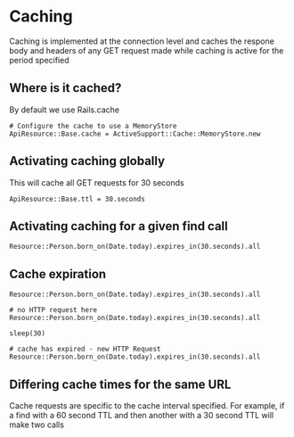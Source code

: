 # Caching

Caching is implemented at the connection level and caches the
respone body and headers of any GET request made while caching
is active for the period specified

## Where is it cached?

By default we use Rails.cache

    # Configure the cache to use a MemoryStore
    ApiResource::Base.cache = ActiveSupport::Cache::MemoryStore.new


## Activating caching globally

This will cache all GET requests for 30 seconds

    ApiResource::Base.ttl = 30.seconds

## Activating caching for a given find call

    Resource::Person.born_on(Date.today).expires_in(30.seconds).all


## Cache expiration

    Resource::Person.born_on(Date.today).expires_in(30.seconds).all

    # no HTTP request here
    Resource::Person.born_on(Date.today).expires_in(30.seconds).all

    sleep(30)

    # cache has expired - new HTTP Request
    Resource::Person.born_on(Date.today).expires_in(30.seconds).all


## Differing cache times for the same URL

Cache requests are specific to the cache interval specified.  For example,
if a find with a 60 second TTL and then another with a 30 second TTL will
make two calls


